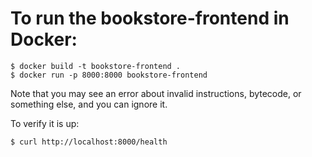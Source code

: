 # To run the bookstore-frontend in Docker:

```
$ docker build -t bookstore-frontend .
$ docker run -p 8000:8000 bookstore-frontend
```

Note that you may see an error about invalid instructions, bytecode, or something else, and you can ignore it.

To verify it is up:

```
$ curl http://localhost:8000/health
```
